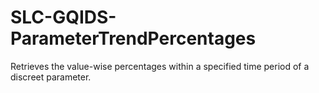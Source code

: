 # SLC-GQIDS-ParameterTrendPercentages
Retrieves the value-wise percentages within a specified time period of a discreet parameter.
